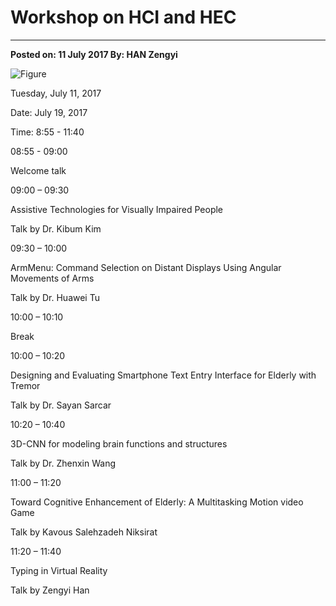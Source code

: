 ﻿# Workshop on HCI and HEC---**Posted on: 11 July 2017 By: HAN Zengyi**![Figure](https://farm5.staticflickr.com/4316/35845067452_c347671036_c.jpg)Tuesday, July 11, 2017Date: July 19, 2017Time: 8:55 - 11:4008:55 - 09:00Welcome talk09:00 – 09:30Assistive Technologies for Visually Impaired PeopleTalk by Dr. Kibum Kim09:30 – 10:00ArmMenu: Command Selection on Distant Displays Using Angular Movements of ArmsTalk by Dr. Huawei Tu10:00 – 10:10Break10:00 – 10:20Designing and Evaluating Smartphone Text Entry Interface for Elderly with TremorTalk by Dr. Sayan Sarcar10:20 – 10:403D-CNN for modeling brain functions and structuresTalk by Dr. Zhenxin Wang11:00 – 11:20Toward Cognitive Enhancement of Elderly: A Multitasking Motion video GameTalk by Kavous Salehzadeh Niksirat11:20 – 11:40Typing in Virtual RealityTalk by Zengyi Han